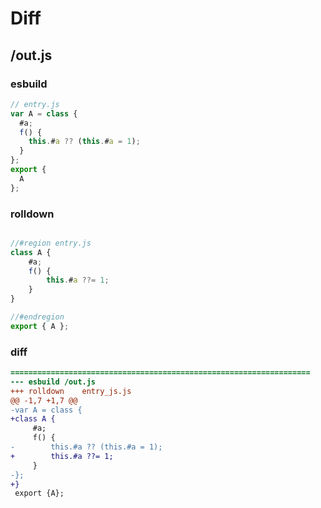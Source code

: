 # Diff
## /out.js
### esbuild
```js
// entry.js
var A = class {
  #a;
  f() {
    this.#a ?? (this.#a = 1);
  }
};
export {
  A
};
```
### rolldown
```js

//#region entry.js
class A {
	#a;
	f() {
		this.#a ??= 1;
	}
}

//#endregion
export { A };

```
### diff
```diff
===================================================================
--- esbuild	/out.js
+++ rolldown	entry_js.js
@@ -1,7 +1,7 @@
-var A = class {
+class A {
     #a;
     f() {
-        this.#a ?? (this.#a = 1);
+        this.#a ??= 1;
     }
-};
+}
 export {A};

```